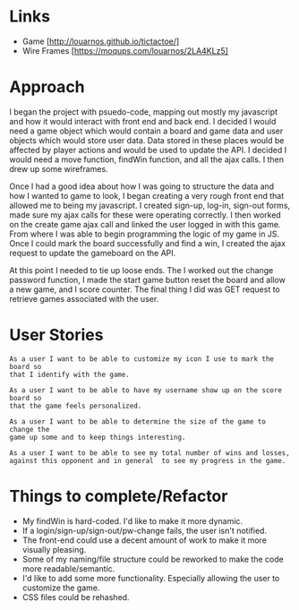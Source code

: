 # Links
  
  - Game [http://louarnos.github.io/tictactoe/]
  - Wire Frames [https://moqups.com/louarnos/2LA4KLz5]
  

# Approach

I began the project with psuedo-code, mapping out mostly my javascript and how it would interact with front end and back end. I decided I would need a game object which would contain a board and game data and user objects which would store user data. Data stored in these places would be affected by player actions and would be used to update the API. I decided I would need a move function, findWin function, and all the ajax calls. I then drew up some wireframes.

Once I had a good idea about how I was going to structure the data and how I wanted to game to look, I began creating a very rough front end that allowed me to being my javascript. I created sign-up, log-in, sign-out forms, made sure my ajax calls for these were operating correctly. I then worked on the create game ajax call and linked the user logged in with this game. From where I was able to begin programming the logic of my game in JS. Once I could mark the board successfully and find a win, I created the ajax request to update the gameboard on the API.  

At this point I needed to tie up loose ends. The I worked out the change password function, I made the start game button reset the board and allow a new game, and I score counter. The final thing I did was GET request to retrieve games associated with the user. 

# User Stories

    As a user I want to be able to customize my icon I use to mark the board so
    that I identify with the game.

    As a user I want to be able to have my username show up on the score board so
    that the game feels personalized.

    As a user I want to be able to determine the size of the game to change the
    game up some and to keep things interesting.

    As a user I want to be able to see my total number of wins and losses,
    against this opponent and in general  to see my progress in the game.

# Things to complete/Refactor

  - My findWin is hard-coded. I'd like to make it more dynamic. 
  - If a login/sign-up/sign-out/pw-change fails, the user isn't notified.
  - The front-end could use a decent amount of work to make it more visually pleasing.
  - Some of my naming/file structure could be reworked to make the code more readable/semantic. 
  - I'd like to add some more functionality. Especially allowing the user to customize the game.
  - CSS files could be rehashed.

